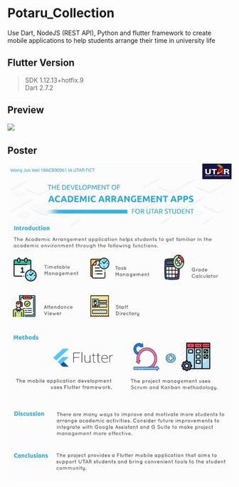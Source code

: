 # Potaru_Collection
Use Dart, NodeJS (REST API), Python and flutter framework to create mobile applications to help students arrange their time in university life

## Flutter Version
>SDK 1.12.13+hotfix.9  
>Dart 2.7.2  

## Preview

![](screenshot/Preview.gif)

## Poster

![](screenshot/poster.jpg)
